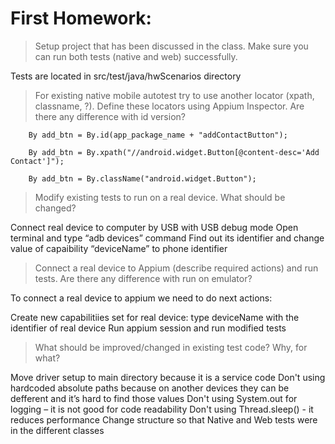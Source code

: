 # First Homework:

>Setup project that has been discussed in the class. Make sure you can run both tests (native and web) successfully.

Tests are located in src/test/java/hwScenarios directory

>For existing native mobile autotest try to use another locator (xpath, classname, ?). Define these locators using Appium Inspector. Are there any difference with id version?

        By add_btn = By.id(app_package_name + "addContactButton");

        By add_btn = By.xpath("//android.widget.Button[@content-desc='Add Contact']");

        By add_btn = By.className("android.widget.Button");
        
>Modify existing tests to run on a real device. What should be changed?

Connect real device to computer by USB with USB debug mode
Open terminal and type “adb devices” command
Find out its identifier and change value of capaibility “deviceName” to phone identifier

>Connect a real device to Appium (describe required actions) and run tests. Are there any difference with run on emulator?

To connect a real device to appium we need to do next actions:

Create new capabilitiies set for real device: type deviceName with the identifier of real device
Run appium session and run modified tests

>What should be improved/changed in existing test code? Why, for what?

Move driver setup to main directory because it is a service code
Don't using hardcoded absolute paths because on another devices they can be defferent and it’s hard to find those values
Don't using System.out for logging – it is not good for code readability
Don't using Thread.sleep() - it reduces performance
Change structure so that Native and Web tests were in the different classes
